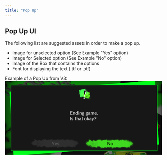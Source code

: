 ```yaml
---
title: "Pop Up"
---
```


## Pop Up UI

The following list are suggested assets in order to make a pop up.
- Image for unselected option (See Example "Yes" option)
- Image for Selected option (See Example "No" option)
- Image of the Box that contains the options
- Font for displaying the text (.ttf or .otf)
 
Example of a Pop Up from V3:
![Example Image](UI_Folder/images/PopUp.png)